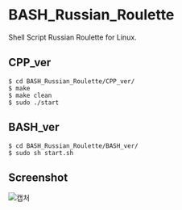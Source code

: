 # BASH_Russian_Roulette

Shell Script Russian Roulette for Linux.

## CPP_ver

```
$ cd BASH_Russian_Roulette/CPP_ver/
$ make
$ make clean
$ sudo ./start
```

## BASH_ver

```
$ cd BASH_Russian_Roulette/BASH_ver/
$ sudo sh start.sh
```

## Screenshot

![캡처](https://user-images.githubusercontent.com/75349747/139542763-1a64a2d2-cbb7-4188-9569-4ee7dd48fb23.PNG)
